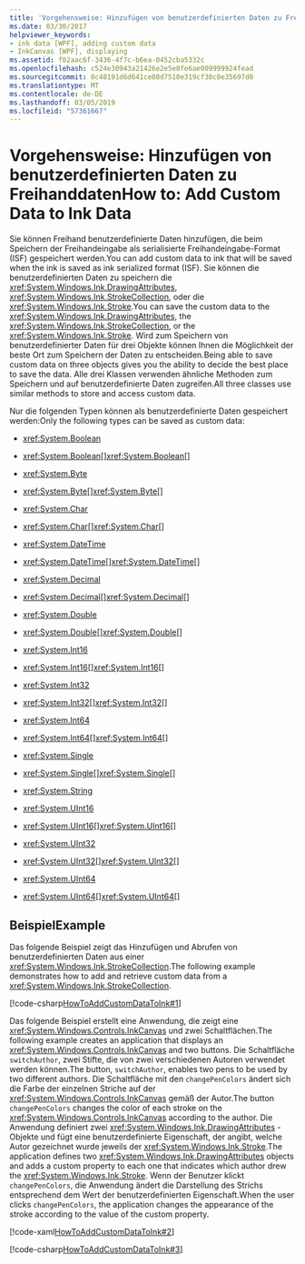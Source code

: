 ```yaml
---
title: 'Vorgehensweise: Hinzufügen von benutzerdefinierten Daten zu Freihanddaten'
ms.date: 03/30/2017
helpviewer_keywords:
- ink data [WPF], adding custom data
- InkCanvas [WPF], displaying
ms.assetid: f02aac6f-3436-4f7c-b6ea-0452cba5332c
ms.openlocfilehash: c524e30943a21426e2e5e8fe6ae009999924fead
ms.sourcegitcommit: 0c48191d6d641ce88d7510e319cf38c0e35697d0
ms.translationtype: MT
ms.contentlocale: de-DE
ms.lasthandoff: 03/05/2019
ms.locfileid: "57361667"
---
```

# <a name="how-to-add-custom-data-to-ink-data"></a><span data-ttu-id="ec462-102">Vorgehensweise: Hinzufügen von benutzerdefinierten Daten zu Freihanddaten</span><span class="sxs-lookup"><span data-stu-id="ec462-102">How to: Add Custom Data to Ink Data</span></span>
<span data-ttu-id="ec462-103">Sie können Freihand benutzerdefinierte Daten hinzufügen, die beim Speichern der Freihandeingabe als serialisierte Freihandeingabe-Format (ISF) gespeichert werden.</span><span class="sxs-lookup"><span data-stu-id="ec462-103">You can add custom data to ink that will be saved when the ink is saved as ink serialized format (ISF).</span></span>  <span data-ttu-id="ec462-104">Sie können die benutzerdefinierten Daten zu speichern die <xref:System.Windows.Ink.DrawingAttributes>, <xref:System.Windows.Ink.StrokeCollection>, oder die <xref:System.Windows.Ink.Stroke>.</span><span class="sxs-lookup"><span data-stu-id="ec462-104">You can save the custom data to the <xref:System.Windows.Ink.DrawingAttributes>, the <xref:System.Windows.Ink.StrokeCollection>, or the <xref:System.Windows.Ink.Stroke>.</span></span>  <span data-ttu-id="ec462-105">Wird zum Speichern von benutzerdefinierter Daten für drei Objekte können Ihnen die Möglichkeit der beste Ort zum Speichern der Daten zu entscheiden.</span><span class="sxs-lookup"><span data-stu-id="ec462-105">Being able to save custom data on three objects gives you the ability to decide the best place to save the data.</span></span>  <span data-ttu-id="ec462-106">Alle drei Klassen verwenden ähnliche Methoden zum Speichern und auf benutzerdefinierte Daten zugreifen.</span><span class="sxs-lookup"><span data-stu-id="ec462-106">All three classes use similar methods to store and access custom data.</span></span>  
  
 <span data-ttu-id="ec462-107">Nur die folgenden Typen können als benutzerdefinierte Daten gespeichert werden:</span><span class="sxs-lookup"><span data-stu-id="ec462-107">Only the following types can be saved as custom data:</span></span>  
  
-   <xref:System.Boolean>  
  
-   <span data-ttu-id="ec462-108"><xref:System.Boolean>[]</span><span class="sxs-lookup"><span data-stu-id="ec462-108"><xref:System.Boolean>[]</span></span>  
  
-   <xref:System.Byte>  
  
-   <span data-ttu-id="ec462-109"><xref:System.Byte>[]</span><span class="sxs-lookup"><span data-stu-id="ec462-109"><xref:System.Byte>[]</span></span>  
  
-   <xref:System.Char>  
  
-   <span data-ttu-id="ec462-110"><xref:System.Char>[]</span><span class="sxs-lookup"><span data-stu-id="ec462-110"><xref:System.Char>[]</span></span>  
  
-   <xref:System.DateTime>  
  
-   <span data-ttu-id="ec462-111"><xref:System.DateTime>[]</span><span class="sxs-lookup"><span data-stu-id="ec462-111"><xref:System.DateTime>[]</span></span>  
  
-   <xref:System.Decimal>  
  
-   <span data-ttu-id="ec462-112"><xref:System.Decimal>[]</span><span class="sxs-lookup"><span data-stu-id="ec462-112"><xref:System.Decimal>[]</span></span>  
  
-   <xref:System.Double>  
  
-   <span data-ttu-id="ec462-113"><xref:System.Double>[]</span><span class="sxs-lookup"><span data-stu-id="ec462-113"><xref:System.Double>[]</span></span>  
  
-   <xref:System.Int16>  
  
-   <span data-ttu-id="ec462-114"><xref:System.Int16>[]</span><span class="sxs-lookup"><span data-stu-id="ec462-114"><xref:System.Int16>[]</span></span>  
  
-   <xref:System.Int32>  
  
-   <span data-ttu-id="ec462-115"><xref:System.Int32>[]</span><span class="sxs-lookup"><span data-stu-id="ec462-115"><xref:System.Int32>[]</span></span>  
  
-   <xref:System.Int64>  
  
-   <span data-ttu-id="ec462-116"><xref:System.Int64>[]</span><span class="sxs-lookup"><span data-stu-id="ec462-116"><xref:System.Int64>[]</span></span>  
  
-   <xref:System.Single>  
  
-   <span data-ttu-id="ec462-117"><xref:System.Single>[]</span><span class="sxs-lookup"><span data-stu-id="ec462-117"><xref:System.Single>[]</span></span>  
  
-   <xref:System.String>  
  
-   <xref:System.UInt16>  
  
-   <span data-ttu-id="ec462-118"><xref:System.UInt16>[]</span><span class="sxs-lookup"><span data-stu-id="ec462-118"><xref:System.UInt16>[]</span></span>  
  
-   <xref:System.UInt32>  
  
-   <span data-ttu-id="ec462-119"><xref:System.UInt32>[]</span><span class="sxs-lookup"><span data-stu-id="ec462-119"><xref:System.UInt32>[]</span></span>  
  
-   <xref:System.UInt64>  
  
-   <span data-ttu-id="ec462-120"><xref:System.UInt64>[]</span><span class="sxs-lookup"><span data-stu-id="ec462-120"><xref:System.UInt64>[]</span></span>  
  
## <a name="example"></a><span data-ttu-id="ec462-121">Beispiel</span><span class="sxs-lookup"><span data-stu-id="ec462-121">Example</span></span>  
 <span data-ttu-id="ec462-122">Das folgende Beispiel zeigt das Hinzufügen und Abrufen von benutzerdefinierten Daten aus einer <xref:System.Windows.Ink.StrokeCollection>.</span><span class="sxs-lookup"><span data-stu-id="ec462-122">The following example demonstrates how to add and retrieve custom data from a <xref:System.Windows.Ink.StrokeCollection>.</span></span>  
  
 [!code-csharp[HowToAddCustomDataToInk#1](~/samples/snippets/csharp/VS_Snippets_Wpf/HowToAddCustomDataToInk/CSharp/Window1.xaml.cs#1)]  
  
 <span data-ttu-id="ec462-123">Das folgende Beispiel erstellt eine Anwendung, die zeigt eine <xref:System.Windows.Controls.InkCanvas> und zwei Schaltflächen.</span><span class="sxs-lookup"><span data-stu-id="ec462-123">The following example creates an application that displays an <xref:System.Windows.Controls.InkCanvas> and two buttons.</span></span>  <span data-ttu-id="ec462-124">Die Schaltfläche `switchAuthor`, zwei Stifte, die von zwei verschiedenen Autoren verwendet werden können.</span><span class="sxs-lookup"><span data-stu-id="ec462-124">The button, `switchAuthor`, enables two pens to be used by two different authors.</span></span>  <span data-ttu-id="ec462-125">Die Schaltfläche mit den `changePenColors` ändert sich die Farbe der einzelnen Striche auf der <xref:System.Windows.Controls.InkCanvas> gemäß der Autor.</span><span class="sxs-lookup"><span data-stu-id="ec462-125">The button `changePenColors` changes the color of each stroke on the <xref:System.Windows.Controls.InkCanvas> according to the author.</span></span>  <span data-ttu-id="ec462-126">Die Anwendung definiert zwei <xref:System.Windows.Ink.DrawingAttributes> -Objekte und fügt eine benutzerdefinierte Eigenschaft, der angibt, welche Autor gezeichnet wurde jeweils der <xref:System.Windows.Ink.Stroke>.</span><span class="sxs-lookup"><span data-stu-id="ec462-126">The application defines two <xref:System.Windows.Ink.DrawingAttributes> objects and adds a custom property to each one that indicates which author drew the <xref:System.Windows.Ink.Stroke>.</span></span>  <span data-ttu-id="ec462-127">Wenn der Benutzer klickt `changePenColors`, die Anwendung ändert die Darstellung des Strichs entsprechend dem Wert der benutzerdefinierten Eigenschaft.</span><span class="sxs-lookup"><span data-stu-id="ec462-127">When the user clicks `changePenColors`, the application changes the appearance of the stroke according to the value of the custom property.</span></span>  
  
 [!code-xaml[HowToAddCustomDataToInk#2](~/samples/snippets/csharp/VS_Snippets_Wpf/HowToAddCustomDataToInk/CSharp/Window1.xaml#2)]  
  
 [!code-csharp[HowToAddCustomDataToInk#3](~/samples/snippets/csharp/VS_Snippets_Wpf/HowToAddCustomDataToInk/CSharp/Window1.xaml.cs#3)]
